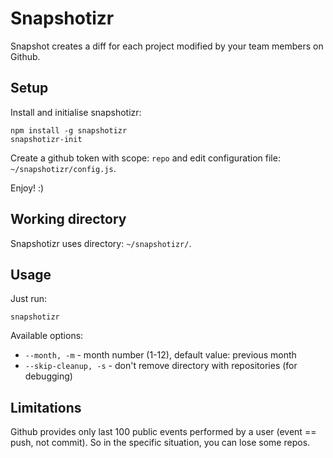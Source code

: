 # Snapshotizr

Snapshot creates a diff for each project modified by your team members on Github.

## Setup

Install and initialise snapshotizr:

    npm install -g snapshotizr
    snapshotizr-init

Create a github token with scope: `repo` and edit configuration file: `~/snapshotizr/config.js`.

Enjoy! :)

## Working directory

Snapshotizr uses directory: `~/snapshotizr/`.

## Usage

Just run:

    snapshotizr

Available options:

* `--month, -m` - month number (1-12), default value: previous month
* `--skip-cleanup, -s` - don't remove directory with repositories (for debugging)

## Limitations

Github provides only last 100 public events performed by a user (event == push, not commit). So in the specific
situation, you can lose some repos.
